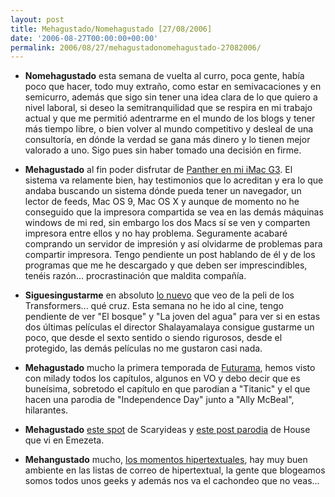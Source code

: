 ```yaml
---
layout: post
title: Mehagustado/Nomehagustado [27/08/2006]
date: '2006-08-27T00:00:00+00:00'
permalink: 2006/08/27/mehagustadonomehagustado-27082006/
---
```

- <span style="font-weight:bold;">Nomehagustado</span> esta semana de vuelta al curro, poca gente, había poco que hacer, todo muy extraño, como estar en semivacaciones y en semicurro, además que sigo sin tener una idea clara de lo que quiero a nivel laboral, si deseo la semitranquilidad que se respira en mi trabajo actual y que me permitió adentrarme en el mundo de los blogs y tener más tiempo libre, o bien volver al mundo competitivo y desleal de una consultoría, en dónde la verdad se gana más dinero y lo tienen mejor valorado a uno. Sigo pues sin haber tomado una decisión en firme.

- <span style="font-weight:bold;">Mehagustado</span> al fin poder disfrutar de <a href="http://resistancefutile.blogspot.com/2006/08/la-noche-de-la-pantera.html">Panther en mi iMac G3</a>. El sistema va relamente bien, hay testimonios que lo acreditan y era lo que andaba buscando un sistema dónde pueda tener un navegador, un lector de feeds, Mac OS 9, Mac OS X y aunque de momento no he conseguido que la impresora compartida se vea en las demás máquinas windows de mi red, sin embargo los dos Macs sí se ven y comparten impresora entre ellos y no hay problema. Seguramente acabaré comprando un servidor de impresión y así olvidarme de problemas para compartir impresora. Tengo pendiente un post hablando de él y de los programas que me he descargado y que deben ser imprescindibles, tenéis razón... procrastinación que maldita compañía.

- <span style="font-weight:bold;">Siguesingustarme</span> en absoluto <a href="http://resistancefutile.blogspot.com/2006/08/yo-si-te-voy-trasforma-cuando-te-coja.html">lo nuevo</a> que veo de la peli de los Transformers... qué cruz. Esta semana no he ido al cine, tengo pendiente de ver "El bosque" y "La joven del agua" para ver si en estas dos últimas películas el director Shalayamalaya consigue gustarme un poco, que desde el sexto sentido o siendo rigurosos, desde el protegido, las demás películas no me gustaron casi nada.

- <span style="font-weight:bold;">Mehagustado</span> mucho la primera temporada de <a href="http://www.imdb.com/title/tt0149460/">Futurama</a>, hemos visto con milady todos los capítulos, algunos en VO y debo decir que es buneísima, sobretodo el capítulo en que parodian a "Titanic" y el que hacen una parodia de "Independence Day" junto a "Ally McBeal", hilarantes.

- <span style="font-weight:bold;">Mehagustado</span> <a href="http://www.scaryideas.com/Videos/Matrixta/">este spot</a> de Scaryideas y <a href="http://www.emezeta.com/articulos/house-md-el-secreto-de-foreman">este post parodia</a> de House que vi en Emezeta.

- <span style="font-weight:bold;">Mehangustado</span> mucho, <a href="http://proletarium.org/2006/08/23/momentos-hipertextuales">los momentos hipertextuales</a>, hay muy buen ambiente en las listas de correo de hipertextual, la gente que blogeamos somos todos unos geeks y además nos va el cachondeo que no veas...
